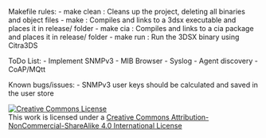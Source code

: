 
Makefile rules:
	- make clean	: Cleans up the project, deleting all binaries and object files
	- make			: Compiles and links to a 3dsx executable and places it in release/ folder
	- make cia		: Compiles and links to a cia package and places it in release/ folder
	- make run		: Run the 3DSX binary using Citra3DS

ToDo List:
	- Implement SNMPv3
	- MIB Browser
	- Syslog
	- Agent discovery
	- CoAP/MQtt
	
Known bugs/issues:
	- SNMPv3 user keys should be calculated and saved in the user store

<a rel="license" href="http://creativecommons.org/licenses/by-nc-sa/4.0/"><img alt="Creative Commons License" style="border-width:0" src="https://i.creativecommons.org/l/by-nc-sa/4.0/88x31.png" /></a><br />This work is licensed under a <a rel="license" href="http://creativecommons.org/licenses/by-nc-sa/4.0/">Creative Commons Attribution-NonCommercial-ShareAlike 4.0 International License</a>

